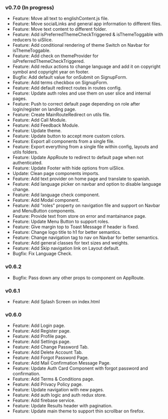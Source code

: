 ### v0.7.0 (In progress)

-   Feature: Move all text to englishContent.js file.
-   Feature: Move socialLinks and general app information to different files.
-   Feature: Move text content to different folder.
-   Feature: Add isPreferredThemeCheckTriggered & isThemeToggable with reducers to uiSlice.
-   Feature: Add conditional rendering of theme Switch on Navbar for isThemeToggable.
-   Feature: Add check on themeProvider for isPreferredThemeCheckTriggered.
-   Feature: Add redux actions to change language and add it on copyright symbol and copyright year on footer.
-   Bugfix: Add default value for onSubmit on SignupForm.
-   Feature: Add terms checkbox on SignupForm.
-   Feature: Add default redirect routes in routes config.
-   Feature: Update auth roles and use them on user slice and internal pages.
-   Feature: Push to correct default page depending on role after login/register on landing page.
-   Feature: Create MainRouteRedirect on utils file.
-   Feature: Add Call Module.
-   Feature: Add Feedback Module.
-   Feature: Update theme.
-   Feature: Update button to accept more custom colors.
-   Feature: Export all components from a single file.
-   Feature: Export everything from a single file within config, layouts and utils folders.
-   Feature: Update AppRoute to redirect to default page when not authenticated.
-   Feature: Update Footer with hide options from uiSlice.
-   Update: Clean page components imports.
-   Feature: Add text provider on home page and translate to spanish.
-   Feature: Add language picker on navbar and option to disable language change.
-   Feature: Add language check component.
-   Feature: Add Modal component.
-   Feature: Add "roles" property on navigation file and support on Navbar and MenuButton components.
-   Feature: Provide text from store on error and mantainance page.
-   Feature: Update Menu Button to support roles.
-   Feature: Give margin top to Toast Message if header is fixed.
-   Feature: Change logo title to h1 for better semantics.
-   Feature: Change navigation tag to nav on Navbar for better semantics.
-   Feature: Add general classes for text sizes and weights.
-   Feature: Add Skip navigation link on Layout default.
-   Bugfix: Fix Language Check.

### v0.6.2

-   Bugfix: Pass down any other props to component on AppRoute.

### v0.6.1

-   Feature: Add Splash Screen on index.html

### v0.6.0

-   Feature: Add Login page.
-   Feature: Add Register page.
-   Feature: Add Profile page.
-   Feature: Add Settings page.
-   Feature: Add Change Password Tab.
-   Feature: Add Delete Account Tab.
-   Feature: Add Forgot Password Page.
-   Feature: Add Mail Confirmation Message Page.
-   Feature: Update Auth Card Component with forgot password and confirmation.
-   Feature: Add Terms & Conditions page.
-   Feature: Add Privacy Policy page.
-   Feature: Update navigation with new pages.
-   Feature: Add auth logic and auth redux store.
-   Feature: Add firebase service.
-   Feature: Update Results header with pagination.
-   Feature: Update main theme to support thin scrollbar on firefox.

